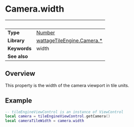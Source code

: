 # Camera.width

|                      | &nbsp;
| -------------------- | ---------------------------------------------------------------
| __Type__             | [Number](https://docs.coronalabs.com/api/type/Number.html)
| __Library__          | [wattageTileEngine.Camera.*](type_camera.markdown)
| __Keywords__         | width
| __See also__         |


## Overview

This property is the width of the camera viewport in tile units.


## Example

``````lua
-- tileEngineViewControl is an instance of ViewControl
local camera = tileEngineViewControl.getCamera()
local cameraTileWidth = camera.width
``````
